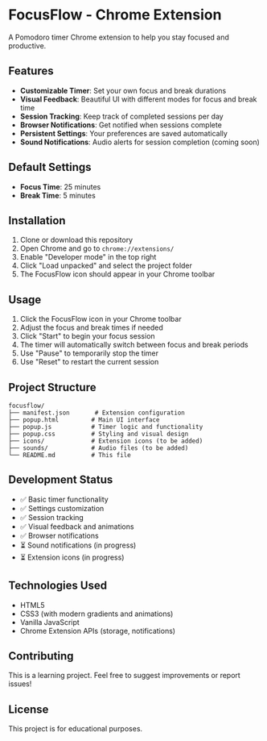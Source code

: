 # FocusFlow - Chrome Extension

A Pomodoro timer Chrome extension to help you stay focused and productive.

## Features

- **Customizable Timer**: Set your own focus and break durations
- **Visual Feedback**: Beautiful UI with different modes for focus and break time
- **Session Tracking**: Keep track of completed sessions per day
- **Browser Notifications**: Get notified when sessions complete
- **Persistent Settings**: Your preferences are saved automatically
- **Sound Notifications**: Audio alerts for session completion (coming soon)

## Default Settings

- **Focus Time**: 25 minutes
- **Break Time**: 5 minutes

## Installation

1. Clone or download this repository
2. Open Chrome and go to `chrome://extensions/`
3. Enable "Developer mode" in the top right
4. Click "Load unpacked" and select the project folder
5. The FocusFlow icon should appear in your Chrome toolbar

## Usage

1. Click the FocusFlow icon in your Chrome toolbar
2. Adjust the focus and break times if needed
3. Click "Start" to begin your focus session
4. The timer will automatically switch between focus and break periods
5. Use "Pause" to temporarily stop the timer
6. Use "Reset" to restart the current session

## Project Structure

```
focusflow/
├── manifest.json       # Extension configuration
├── popup.html         # Main UI interface
├── popup.js           # Timer logic and functionality
├── popup.css          # Styling and visual design
├── icons/             # Extension icons (to be added)
├── sounds/            # Audio files (to be added)
└── README.md          # This file
```

## Development Status

- ✅ Basic timer functionality
- ✅ Settings customization
- ✅ Session tracking
- ✅ Visual feedback and animations
- ✅ Browser notifications
- ⏳ Sound notifications (in progress)
- ⏳ Extension icons (in progress)

## Technologies Used

- HTML5
- CSS3 (with modern gradients and animations)
- Vanilla JavaScript
- Chrome Extension APIs (storage, notifications)

## Contributing

This is a learning project. Feel free to suggest improvements or report issues!

## License

This project is for educational purposes. 